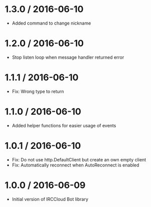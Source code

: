 # 1.3.0 / 2016-06-10

  * Added command to change nickname

# 1.2.0 / 2016-06-10

  * Stop listen loop when message handler returned error

# 1.1.1 / 2016-06-10

  * Fix: Wrong type to return

# 1.1.0 / 2016-06-10

  * Added helper functions for easier usage of events

# 1.0.1 / 2016-06-10

  * Fix: Do not use http.DefaultClient but create an own empty client
  * Fix: Automatically reconnect when AutoReconnect is enabled

# 1.0.0 / 2016-06-09

  * Initial version of IRCCloud Bot library
